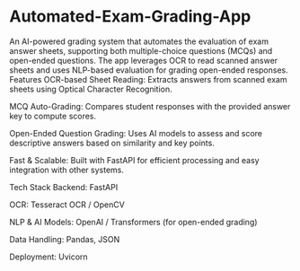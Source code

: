 # Automated-Exam-Grading-App
An AI-powered grading system that automates the evaluation of exam answer sheets, supporting both multiple-choice questions (MCQs) and open-ended questions. The app leverages OCR to read scanned answer sheets and uses NLP-based evaluation for grading open-ended responses.
Features
OCR-based Sheet Reading: Extracts answers from scanned exam sheets using Optical Character Recognition.

MCQ Auto-Grading: Compares student responses with the provided answer key to compute scores.

Open-Ended Question Grading: Uses AI models to assess and score descriptive answers based on similarity and key points.

Fast & Scalable: Built with FastAPI for efficient processing and easy integration with other systems.

Tech Stack
Backend: FastAPI

OCR: Tesseract OCR / OpenCV

NLP & AI Models: OpenAI / Transformers (for open-ended grading)

Data Handling: Pandas, JSON

Deployment: Uvicorn

